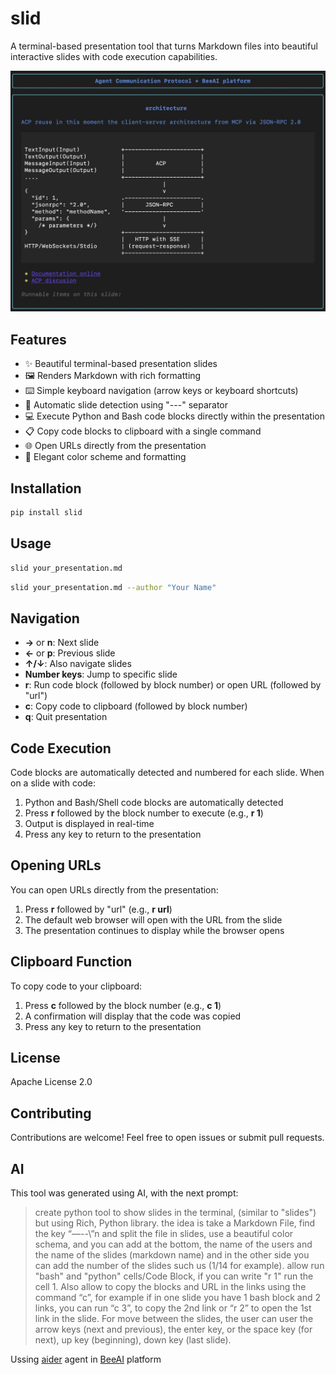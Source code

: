# slid

A terminal-based presentation tool that turns Markdown files into beautiful interactive slides with code execution capabilities. 

![Terminal Slides Screenshot](assets/screen.jpeg)

## Features

- ✨ Beautiful terminal-based presentation slides
- 🖼️ Renders Markdown with rich formatting
- ⌨️ Simple keyboard navigation (arrow keys or keyboard shortcuts)
- 🔄 Automatic slide detection using "---" separator
- 💻 Execute Python and Bash code blocks directly within the presentation
- 📋 Copy code blocks to clipboard with a single command
- 🌐 Open URLs directly from the presentation
- 🎨 Elegant color scheme and formatting

## Installation
```bash
pip install slid
```

## Usage

```bash
slid your_presentation.md
```

```bash
slid your_presentation.md --author "Your Name"
```

## Navigation

- **→** or **n**: Next slide
- **←** or **p**: Previous slide
- **↑/↓**: Also navigate slides
- **Number keys**: Jump to specific slide
- **r**: Run code block (followed by block number) or open URL (followed by "url")
- **c**: Copy code to clipboard (followed by block number)
- **q**: Quit presentation

## Code Execution

Code blocks are automatically detected and numbered for each slide. When on a slide with code:

1. Python and Bash/Shell code blocks are automatically detected
2. Press **r** followed by the block number to execute (e.g., **r 1**)
3. Output is displayed in real-time
4. Press any key to return to the presentation

## Opening URLs

You can open URLs directly from the presentation:

1. Press **r** followed by "url" (e.g., **r url**)
2. The default web browser will open with the URL from the slide
3. The presentation continues to display while the browser opens

## Clipboard Function

To copy code to your clipboard:

1. Press **c** followed by the block number (e.g., **c 1**)
2. A confirmation will display that the code was copied
3. Press any key to return to the presentation

## License

Apache License 2.0

## Contributing

Contributions are welcome! Feel free to open issues or submit pull requests.

## AI

This tool was generated using AI, with the next prompt:

> create python tool to show slides in the terminal, (similar to "slides") but using Rich, Python library. the idea is take a Markdown File, find the key “—--\”n and split the file in slides, use a beautiful color schema, and you can add at the bottom, the name of the users and the name of the slides (markdown name) and in the other side you can add the number of the slides such us (1/14 for example). allow run "bash" and "python" cells/Code Block, if you can write "r 1" run the cell 1. Also allow to copy the blocks and URL in the links using the command “c”, for example if in one slide you have 1 bash block and 2 links, you can run “c 3”, to copy the 2nd link or “r 2” to open the 1st link in the slide. For move between the slides, the user can user the arrow keys (next and previous), the enter key, or the space key (for next), up key (beginning), down key (last slide).

Ussing [aider](https://aider.chat) agent in [BeeAI](https://beeai.dev) platform
